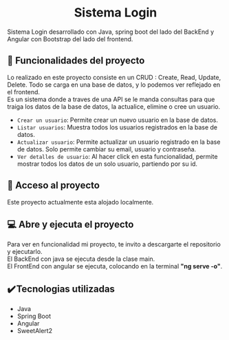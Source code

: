 <h1 align="center"> Sistema Login  </h1>

Sistema Login desarrollado con Java, spring boot del lado del BackEnd y Angular con Bootstrap del lado del frontend.

## :hammer: Funcionalidades del proyecto

Lo realizado en este proyecto consiste en un CRUD : Create, Read, Update, Delete. Todo se carga en una base de datos, y lo podemos ver reflejado en el frontend.  
Es un sistema donde a traves de una API se le manda consultas para que traiga los datos de la base de datos, la actualice, elimine o cree un usuario.

- `Crear un usuario`: Permite crear un nuevo usuario en la base de datos.
- `Listar usuarios`: Muestra todos los usuarios registrados en la base de datos.
- `Actualizar usuario`: Permite actualizar un usuario registrado en la base de datos. Solo permite cambiar su email, usuario y contraseña.
- `Ver detalles de usuario`: Al hacer click en esta funcionalidad, permite mostrar todos los datos de un solo usuario, partiendo por su id.

## :file_folder: Acceso al proyecto

Este proyecto actualmente esta alojado localmente.

## :computer: Abre y ejecuta el proyecto

Para ver en funcionalidad mi proyecto, te invito a descargarte el repositorio y ejecutarlo.  
El BackEnd con java se ejecuta desde la clase main.  
El FrontEnd con angular se ejecuta, colocando en la terminal __"ng serve -o"__.

## :heavy_check_mark: Tecnologias utilizadas

- Java
- Spring Boot
- Angular
- SweetAlert2
